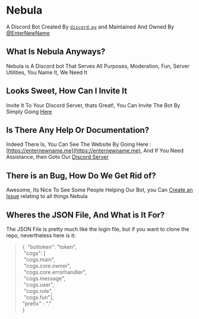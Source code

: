 # Nebula

A Discord Bot Created By [`discord.py`](https://discordpy.readthedocs.io/en/rewrite/api.html) and Maintained And Owned By [@EnterNewName](https://github.com/EnterNewName)

## What Is Nebula Anyways?

Nebula is A Discord bot That Serves All Purposes, Moderation, Fun, Server Utilities, You Name It, We Need It

## Looks Sweet, How Can I Invite It

Invite It To Your Discord Server, thats Great!, You Can Invite The Bot By Simply Going [Here](https://discordapp.com/oauth2/authorize?client_id=487164011683774464&permissions=8&scope=bot)

## Is There Any Help Or Documentation?

Indeed There Is, You Can See The Website By Going Here : [https://enternewname.me](https://enternewname.me), And If You Need Assistance, then Goto Our [Discord Server](https://discord.gg/Xgt67WV)

## There is an Bug, How Do We Get Rid of?

Awesome, Its Nice To See Some People Helping Our Bot, you Can [Create an Issue](https://github.com/EnterNewName/Nebula/issues/new) relating to all things Nebula

## Wheres the JSON File, And What is It For?

The JSON File is pretty much like the login file, but if you want to clone the repo, nevertheless here is it:

>&nbsp;{
>&nbsp;"bottoken": "token",<br />
>&nbsp;&nbsp;"cogs": [<br />
>&nbsp;&nbsp;"cogs.main",<br />
>&nbsp;&nbsp;"cogs.core.owner",<br />
>&nbsp;&nbsp;"cogs.core.errorhandler",<br />
>&nbsp;&nbsp;"cogs.message",<br />
>&nbsp;&nbsp;"cogs.user",<br />
>&nbsp;&nbsp;"cogs.role",<br />
>&nbsp;&nbsp;"cogs.fun"],<br />
>&nbsp;"prefix" : "."<br />
>&nbsp;}